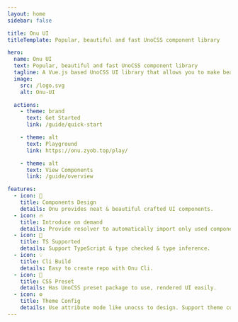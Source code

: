```yaml
---
layout: home
sidebar: false

title: Onu UI
titleTemplate: Popular, beautiful and fast UnoCSS component library

hero:
  name: Onu UI
  text: Popular, beautiful and fast UnoCSS component library
  tagline: A Vue.js based UnoCSS UI library that allows you to make beautiful websites
  image: 
    src: /logo.svg
    alt: Onu-UI

  actions:
    - theme: brand
      text: Get Started
      link: /guide/quick-start

    - theme: alt
      text: Playground
      link: https://onu.zyob.top/play/

    - theme: alt
      text: View Components
      link: /guide/overview

features:
  - icon: 🌈 
    title: Components Design
    details: Onu provides neat & beautiful crafted UI components.
  - icon: 🔥 
    title: Introduce on demand 
    details: Provide resolver to automatically import only used components.
  - icon: 🎉
    title: TS Supported
    details: Support TypeScript & type checked & type inference.
  - icon: 💡
    title: Cli Build
    details: Easy to create repo with Onu Cli.
  - icon: 🍬
    title: CSS Preset
    details: Has UnoCSS preset package to use, rendered UI easily.
  - icon: ⚙️ 
    title: Theme Config
    details: Use attribute mode like unocss to design. Support theme config to customize theme.
---
```

